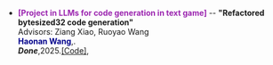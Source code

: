 - <span style="color: #9C27B0; font-weight:bold;">[Project in LLMs for code generation in text game]</span> 
--  **"Refactored bytesized32 code generation"**\
  Advisors: Ziang Xiao, Ruoyao Wang\
    <span style="color:darkblue">**Haonan Wang**</span>,.\
***Done***,2025.[[Code]](https://github.com/isle-dev/BYTESIZED32-Refactored/tree/main/data/refactored_programs),
